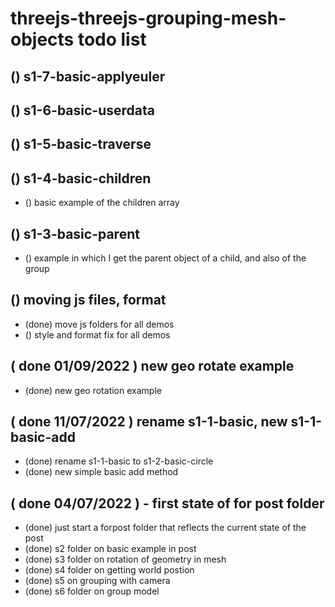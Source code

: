 # threejs-threejs-grouping-mesh-objects todo list

## () s1-7-basic-applyeuler

## () s1-6-basic-userdata

## () s1-5-basic-traverse

## () s1-4-basic-children
* () basic example of the children array

## () s1-3-basic-parent
* () example in which I get the parent object of a child, and also of the group

## () moving js files, format
* (done) move js folders for all demos
* () style and format fix for all demos

## ( done 01/09/2022 ) new geo rotate example
* (done) new geo rotation example

## ( done 11/07/2022 ) rename s1-1-basic, new s1-1-basic-add
* (done) rename s1-1-basic to s1-2-basic-circle
* (done) new simple basic add method

## ( done 04/07/2022 ) - first state of for post folder
* (done) just start a forpost folder that reflects the current state of the post
* (done) s2 folder on basic example in post
* (done) s3 folder on rotation of geometry in mesh
* (done) s4 folder on getting world postion
* (done) s5 on grouping with camera
* (done) s6 folder on group model